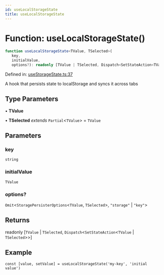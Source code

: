 ```yaml
---
id: useLocalStorageState
title: useLocalStorageState
---
```


<!-- DO NOT EDIT: this page is autogenerated from the type comments -->

# Function: useLocalStorageState()

```ts
function useLocalStorageState<TValue, TSelected>(
   key, 
   initialValue, 
   options?): readonly [TValue | TSelected, Dispatch<SetStateAction<TValue | TSelected>>]
```

Defined in: [useStorageState.ts:37](https://github.com/TanStack/persister/blob/main/packages/react-persister/src/storage-persister/useStorageState.ts#L37)

A hook that persists state to localStorage and syncs it across tabs

## Type Parameters

• **TValue**

• **TSelected** *extends* `Partial`\<`TValue`\> = `TValue`

## Parameters

### key

`string`

### initialValue

`TValue`

### options?

`Omit`\<`StoragePersisterOptions`\<`TValue`, `TSelected`\>, `"storage"` \| `"key"`\>

## Returns

readonly \[`TValue` \| `TSelected`, `Dispatch`\<`SetStateAction`\<`TValue` \| `TSelected`\>\>\]

## Example

```tsx
const [value, setValue] = useLocalStorageState('my-key', 'initial value')
```
